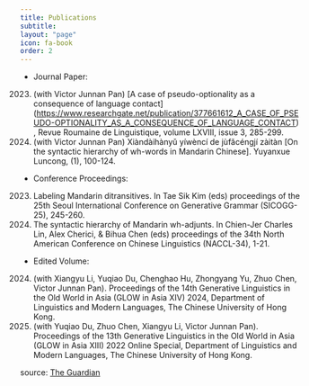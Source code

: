 ```yaml
---
title: Publications
subtitle: 
layout: "page"
icon: fa-book
order: 2
---
```


- Journal Paper: 
2023. (with Victor Junnan Pan) [A case of pseudo-optionality as a consequence of language contact] (https://www.researchgate.net/publication/377661612_A_CASE_OF_PSEUDO-OPTIONALITY_AS_A_CONSEQUENCE_OF_LANGUAGE_CONTACT) , Revue Roumaine de Linguistique, volume 
      LXVIII, issue 3, 285-299.
2022. (with Victor Junnan Pan) Xiàndàihànyǔ yíwèncí de jùfǎcéngjí zàitàn [On the syntactic hierarchy of wh-words in Mandarin Chinese]. Yuyanxue 
      Luncong, (1), 100-124.
  
- Conference Proceedings:
2023. Labeling Mandarin ditransitives. In Tae Sik Kim (eds) proceedings of the 25th Seoul International Conference on Generative Grammar 
      (SICOGG-25), 245-260.
2023. The syntactic hierarchy of Mandarin wh-adjunts. In Chien-Jer Charles Lin, Alex Cherici, & Bihua Chen (eds) proceedings of the 34th North 
      American Conference on Chinese Linguistics (NACCL-34), 1-21.

- Edited Volume: 
2024. (with Xiangyu Li, Yuqiao Du,  Chenghao Hu, Zhongyang Yu, Zhuo Chen, Victor Junnan Pan). Proceedings of the 14th Generative Linguistics in 
      the Old World in Asia (GLOW in Asia XIV) 2024, Department of Linguistics and Modern Languages, The Chinese University of Hong Kong. 
2022. (with Yuqiao Du, Zhuo Chen, Xiangyu Li, Victor Junnan Pan). Proceedings of the 13th Generative Linguistics in the Old World in Asia (GLOW 
       in Asia XIII) 2022 Online Special, Department of Linguistics and Modern Languages, The Chinese University of Hong Kong. 



source: [The Guardian](https://www.theguardian.com/books/booksblog/2011/jan/04/best-boring-books)
